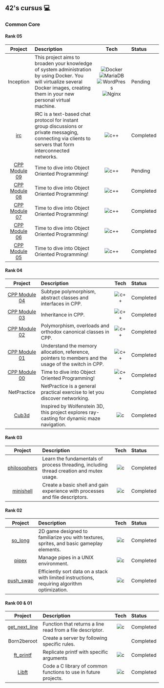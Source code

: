 ## 42's cursus 💻

### Common Core

#### Rank 05
| Project   | Description                | Tech | Status     |
| :-------: | :------------------------- | :--: | :--------  |
| Inception | This project aims to broaden your knowledge of system administration by using Docker. You will virtualize several Docker images, creating them in your new personal virtual machine. | ![Docker](https://img.shields.io/badge/-Docker-46a2f1?style=flat-square&logo=docker&logoColor=white) ![MariaDB](https://img.shields.io/badge/MariaDB-003545?style=flat-square&logo=mariadb&logoColor=white) ![WordPress](https://img.shields.io/badge/WordPress-%23117AC9.svg?style=flat-square&logo=WordPress&logoColor=white) ![Nginx](https://img.shields.io/badge/nginx-%23009639.svg?style=flat-square&logo=nginx&logoColor=white) | Pending |
| [irc](https://github.com/42-Student-Teams/ft_irc) | IRC is a text-based chat protocol for instant group discussions or private messaging, connecting via clients to servers that form interconnected networks. | ![c++](https://img.shields.io/badge/C++-00599C?style=flat-square&logo=C%2B%2B&logoColor=white) | Completed |
| [CPP Module 09](https://github.com/sabaleonel/CPP-Module-09)| Time to dive into Object Oriented Programming! | ![c++](https://img.shields.io/badge/C++-00599C?style=flat-square&logo=C%2B%2B&logoColor=white) | Pending |
| [CPP Module 08](https://github.com/sabaleonel/CPP-Module-08)| Time to dive into Object Oriented Programming! | ![c++](https://img.shields.io/badge/C++-00599C?style=flat-square&logo=C%2B%2B&logoColor=white) | Completed |
| [CPP Module 07](https://github.com/sabaleonel/CPP-Module-07)| Time to dive into Object Oriented Programming! | ![c++](https://img.shields.io/badge/C++-00599C?style=flat-square&logo=C%2B%2B&logoColor=white) | Completed |
| [CPP Module 06](https://github.com/sabaleonel/CPP-Module-06)| Time to dive into Object Oriented Programming! | ![c++](https://img.shields.io/badge/C++-00599C?style=flat-square&logo=C%2B%2B&logoColor=white) | Completed |
| [CPP Module 05](https://github.com/sabaleonel/CPP-Module-05)| Time to dive into Object Oriented Programming! | ![c++](https://img.shields.io/badge/C++-00599C?style=flat-square&logo=C%2B%2B&logoColor=white) | Completed |


#### Rank 04
| Project   | Description                | Tech | Status     |
| :-------: | :------------------------- | :--: | :--------  |
| [CPP Module 04](https://github.com/sabaleonel/CPP-Module-04) | Subtype polymorphism, abstract classes and interfaces in CPP. | ![c++](https://img.shields.io/badge/C++-00599C?style=flat-square&logo=C%2B%2B&logoColor=white) |   Completed |
| [CPP Module 03](https://github.com/sabaleonel/CPP-Module-03) | Inheritance in CPP. | ![c++](https://img.shields.io/badge/C++-00599C?style=flat-square&logo=C%2B%2B&logoColor=white) | Completed |
| [CPP Module 02](https://github.com/sabaleonel/CPP-Module-02) | Polymorphism, overloads and orthodox canonical classes in CPP. | ![c++](https://img.shields.io/badge/C++-00599C?style=flat-square&logo=C%2B%2B&logoColor=white) |  Completed |
| [CPP Module 01](https://github.com/sabaleonel/CPP-Module-01) | Understand the memory allocation, reference, pointers to members and the usage of the switch in CPP. | ![c++](https://img.shields.io/badge/C++-00599C?style=flat-square&logo=C%2B%2B&logoColor=white) | Completed |
| [CPP Module 00](https://github.com/sabaleonel/CPP-Module-00)| Time to dive into Object Oriented Programming! | ![c++](https://img.shields.io/badge/C++-00599C?style=flat-square&logo=C%2B%2B&logoColor=white) | Completed |
| NetPractice | NetPractice is a general practical exercise to let you discover networking. | | Completed |
| [Cub3d](https://github.com/42-Student-Teams/42-cub3D) | Inspired by Wolfenstein 3D, this project explores ray-casting for dynamic maze navigation. | ![c](https://img.shields.io/badge/C-grey?style=flat-square&logo=C&logoColor=white) | Completed |

#### Rank 03
| Project   | Description                | Tech | Status     |
| :-------: | :------------------------- | :--: | :--------  |
| [philosophers](./03_philosophers/philo/) | Learn the fundamentals of process threading, including thread creation and mutex usage. | ![c](https://img.shields.io/badge/C-grey?style=flat-square&logo=C&logoColor=white) | Completed |
| [minishell](https://github.com/42-Student-Teams/42-Minishell) | Create a basic shell and gain experience with processes and file descriptors. | ![c](https://img.shields.io/badge/C-grey?style=flat-square&logo=C&logoColor=white) | Completed |

#### Rank 02
| Project   | Description                | Tech | Status     |
| :-------: | :------------------------- | :--: | :--------  |
| [so_long](./02_so_long) | 2D game designed to familiarize you with textures, sprites, and basic gameplay elements. | ![c](https://img.shields.io/badge/C-grey?style=flat-square&logo=C&logoColor=white) | Completed |
| [pipex](./02_pipex) | Manage pipes in a UNIX environment. | ![c](https://img.shields.io/badge/C-grey?style=flat-square&logo=C&logoColor=white) | Completed |
| [push_swap](./02_push_swap) | Efficiently sort data on a stack with limited instructions, requiring algorithm optimization. | ![c](https://img.shields.io/badge/C-grey?style=flat-square&logo=C&logoColor=white) | Completed |

#### Rank 00 & 01
| Project   | Description                | Tech | Status     |
| :-------: | :------------------------- | :--: | :--------  |
| [get_next_line](./01_get_next_line) | Function that returns a line read from a file descriptor. | ![c](https://img.shields.io/badge/C-grey?style=flat-square&logo=C&logoColor=white) | Completed |
| Born2beroot | Create a server by following specific rules. |  | Completed |
| [ft_printf](./01_ft_printf)  | Replicate printf with specific arguments | ![c](https://img.shields.io/badge/C-grey?style=flat-square&logo=C&logoColor=white) | Completed |
| [Libft](./00_libft)  | Code a C library of common functions to use in future projects. | ![c](https://img.shields.io/badge/C-grey?style=flat-square&logo=C&logoColor=white) | Completed |



